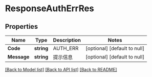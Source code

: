 # ResponseAuthErrRes

## Properties
Name | Type | Description | Notes
------------ | ------------- | ------------- | -------------
**Code** | **string** | AUTH_ERR | [optional] [default to null]
**Message** | **string** | 提示信息 | [optional] [default to null]

[[Back to Model list]](../README.md#documentation-for-models) [[Back to API list]](../README.md#documentation-for-api-endpoints) [[Back to README]](../README.md)


